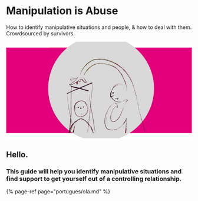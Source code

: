 # Manipulation is Abuse

How to identify manipulative situations and people, & how to deal with them. Crowdsourced by survivors.

![](.gitbook/assets/4.png)

## Hello.

### This guide will help you identify manipulative situations and find support to get yourself out of a controlling relationship.

{% page-ref page="portugues/ola.md" %}



